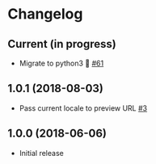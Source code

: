 # Changelog

## Current (in progress)

- Migrate to python3 🐍 [#61](https://github.com/etalab/udata-geoplatform/pull/61)

## 1.0.1 (2018-08-03)

- Pass current locale to preview URL [#3](https://github.com/etalab/udata-geoplatform/pull/3)

## 1.0.0 (2018-06-06)

- Initial release
